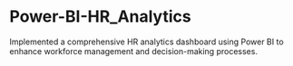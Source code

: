 # Power-BI-HR_Analytics

Implemented a comprehensive HR analytics dashboard using Power BI to enhance workforce management and decision-making processes.
